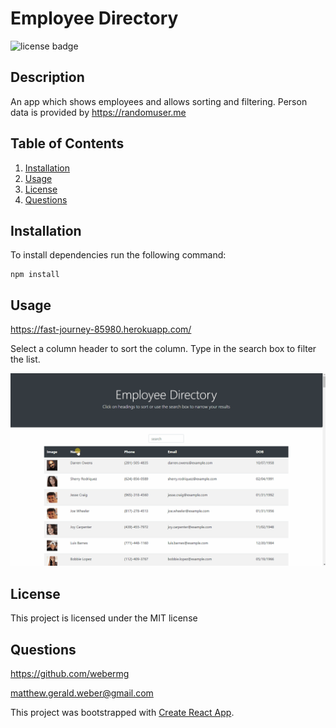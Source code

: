 
# Employee Directory
![license badge](https://img.shields.io/badge/license-MIT-green)

## Description

An app which shows employees and allows sorting and filtering. Person data is provided by https://randomuser.me

## Table of Contents
1. [Installation](#Installation)
2. [Usage](#Usage)
3. [License](#License)
4. [Questions](#Questions)

## Installation
To install dependencies run the following command:
```
npm install
```

## Usage
https://fast-journey-85980.herokuapp.com/

Select a column header to sort the column.  Type in the search box to filter the list.

![demo](assets/employee-demo.gif?raw=true)

## License
This project is licensed under the MIT license

## Questions
https://github.com/webermg

matthew.gerald.weber@gmail.com

This project was bootstrapped with [Create React App](https://github.com/facebook/create-react-app).